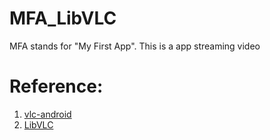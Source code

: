 # MFA_LibVLC
MFA stands for "My First App". This is a app streaming video


# Reference: 
1. [vlc-android](https://github.com/videolan/vlc-android)
2. [LibVLC](https://code.videolan.org/videolan/libvlc-android-samples)
